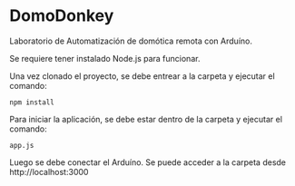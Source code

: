 DomoDonkey
==========

Laboratorio de Automatización de domótica remota con Arduíno.

Se requiere tener instalado Node.js para funcionar.

Una vez clonado el proyecto, se debe entrear a la carpeta y ejecutar el comando:

	npm install

Para iniciar la aplicación, se debe estar dentro de la carpeta y ejecutar el comando:

	app.js

Luego se debe conectar el Arduíno. Se puede acceder a la carpeta desde http://localhost:3000


